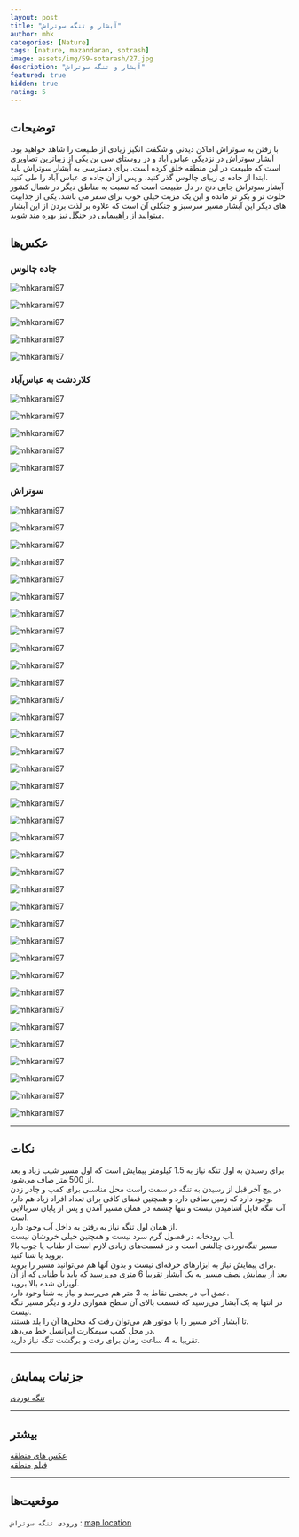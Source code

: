 ```yaml
---
layout: post
title: "آبشار و تنگه سوتراش"
author: mhk
categories: [Nature]
tags: [nature, mazandaran, sotrash]
image: assets/img/59-sotarash/27.jpg
description: "آبشار و تنگه سوتراش"
featured: true
hidden: true
rating: 5
---
```


## توضیحات
با رفتن به سوتراش اماکن دیدنی و شگفت انگیز زیادی از طبیعت را شاهد خواهید بود. آبشار سوتراش در نزدیکی عباس آباد و در روستای سی بن یکی از زیباترین تصاویری است که طبیعت در این منطقه خلق کرده است. برای دسترسی به آبشار سوتراش باید ابتدا از جاده ی زیبای چالوس گذر کنید، و پس از آن جاده ی عباس آباد را طی کنید.  
آبشار سوتراش جایی دنج در دل طبیعت است که نسبت به مناطق دیگر در شمال کشور خلوت تر و بکر تر مانده و این یک مزیت خیلی خوب برای سفر می باشد. یکی از جذابیت های دیگر این آبشار مسیر سرسبز و جنگلی آن است که علاوه بر لذت بردن از این آبشار میتوانید از راهپیمایی در جنگل نیز بهره مند شوید.

## عکس‌ها

### جاده چالوس
![mhkarami97](/assets/img/59-sotarash/01.jpg)  

![mhkarami97](/assets/img/59-sotarash/02.jpg)  

![mhkarami97](/assets/img/59-sotarash/03.jpg)  

![mhkarami97](/assets/img/59-sotarash/04.jpg)  

![mhkarami97](/assets/img/59-sotarash/05.jpg)  

### کلاردشت به عباس‌آباد
![mhkarami97](/assets/img/59-sotarash/06.jpg)  

![mhkarami97](/assets/img/59-sotarash/07.jpg)  

![mhkarami97](/assets/img/59-sotarash/08.jpg)  

![mhkarami97](/assets/img/59-sotarash/09.jpg)  

![mhkarami97](/assets/img/59-sotarash/10.jpg)  

### سوتراش
![mhkarami97](/assets/img/59-sotarash/11.jpg)  

![mhkarami97](/assets/img/59-sotarash/12.jpg)  

![mhkarami97](/assets/img/59-sotarash/13.jpg)  

![mhkarami97](/assets/img/59-sotarash/14.jpg)  

![mhkarami97](/assets/img/59-sotarash/15.jpg)  

![mhkarami97](/assets/img/59-sotarash/16.jpg)  

![mhkarami97](/assets/img/59-sotarash/17.jpg)  

![mhkarami97](/assets/img/59-sotarash/18.jpg)  

![mhkarami97](/assets/img/59-sotarash/19.jpg)  

![mhkarami97](/assets/img/59-sotarash/20.jpg)  

![mhkarami97](/assets/img/59-sotarash/21.jpg)  

![mhkarami97](/assets/img/59-sotarash/22.jpg)  

![mhkarami97](/assets/img/59-sotarash/23.jpg)  

![mhkarami97](/assets/img/59-sotarash/24.jpg)  

![mhkarami97](/assets/img/59-sotarash/25.jpg)  

![mhkarami97](/assets/img/59-sotarash/26.jpg)  

![mhkarami97](/assets/img/59-sotarash/27.jpg)  

![mhkarami97](/assets/img/59-sotarash/28.jpg)  

![mhkarami97](/assets/img/59-sotarash/29.jpg)  

![mhkarami97](/assets/img/59-sotarash/30.jpg)  

![mhkarami97](/assets/img/59-sotarash/31.jpg)  

![mhkarami97](/assets/img/59-sotarash/32.jpg)  

![mhkarami97](/assets/img/59-sotarash/33.jpg)  

![mhkarami97](/assets/img/59-sotarash/34.jpg)  

![mhkarami97](/assets/img/59-sotarash/35.jpg)  

![mhkarami97](/assets/img/59-sotarash/36.jpg)  

![mhkarami97](/assets/img/59-sotarash/37.jpg)  

![mhkarami97](/assets/img/59-sotarash/38.jpg)  

![mhkarami97](/assets/img/59-sotarash/39.jpg)  

![mhkarami97](/assets/img/59-sotarash/40.jpg)  

![mhkarami97](/assets/img/59-sotarash/41.jpg)  

![mhkarami97](/assets/img/59-sotarash/42.jpg)  

![mhkarami97](/assets/img/59-sotarash/43.jpg)  

![mhkarami97](/assets/img/59-sotarash/44.jpg)  

![mhkarami97](/assets/img/59-sotarash/45.jpg)  

![mhkarami97](/assets/img/59-sotarash/46.jpg)  

---

## نکات
برای رسیدن به اول تنگه نیاز به 1.5 کیلومتر پیمایش است که اول مسیر شیب زیاد و بعد از 500 متر صاف می‌شود.  
در پیچ آخر قبل از رسیدن به تنگه در سمت راست محل مناسبی برای کمپ و چادر زدن وجود دارد که زمین صافی دارد و همچنین فضای کافی برای تعداد افراد زیاد هم دارد.  
آب تنگه قابل آشامیدن نیست و تنها چشمه در همان مسیر آمدن و پس از پایان سربالایی است.  
از همان اول تنگه نیاز به رفتن به داخل آب وجود دارد.  
آب رودخانه در فصول گرم سرد نیست و همچنین خیلی خروشان نیست.  
مسیر تنگه‌نوردی چالشی است و در قسمت‌های زیادی لازم است از طناب یا چوب بالا بروید یا شنا کنید.  
برای پیمایش نیاز به ابزارهای حرفه‌ای نیست و بدون آنها هم می‌توانید مسیر را بروید.  
بعد از پیمایش نصف مسیر به یک آبشار تقریبا 6 متری می‌رسید که باید با طنابی که از آن آویزان شده بالا بروید.  
عمق آب در بعضی نقاط به 3 متر هم می‌رسد و نیاز به شنا وجود دارد.  
در انتها به یک آبشار می‌رسید که قسمت بالای آن سطح همواری دارد و دیگر مسیر تنگه نیست.  
تا آبشار آخر مسیر را با موتور هم می‌توان رفت که محلی‌ها آن را بلد هستند.  
در محل کمپ سیمکارت ایرانسل خط می‌دهد.  
تقریبا به 4 ساعت زمان برای رفت و برگشت تنگه نیاز دارید.  

---

## جزئیات پیمایش
[تنگه نوردی](/assets/img/59-sotarash/47.jpg)  

---

## بیشتر
[عکس های منطقه](https://www.instagram.com/p/CgZmOmkjE0p/)  
[فیلم منطقه](https://trip.mhkarami97.ir/sotarash/)  

---

## موقعیت‌ها
`ورودی تنگه سوتراش` : [map location](https://www.google.com/maps/place/%D8%A2%D8%A8%D8%B4%D8%A7%D8%B1+%D8%B3%D9%88%D8%AA%D8%B1%D8%A7%D8%B4%E2%80%AD/@36.6727476,51.0662393,939m/data=!3m1!1e3!4m12!1m6!3m5!1s0x0:0x1ec4591ff8ab419f!2z2KfZgtin2YXYqtqv2KfZhyDYqNmI2YUg2q_Ysdiv24wg2qnZhNio2Ycg2LPZiNiq2LHYp9i0!8m2!3d36.6832077!4d51.0551226!3m4!1s0x0:0x9220cf8782a647da!8m2!3d36.674519!4d51.060307)  